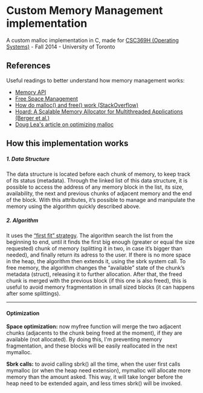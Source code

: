 # Custom Memory Management implementation
A custom malloc implementation in C, made for [CSC369H (Operating Systems)](https://mcs.utm.utoronto.ca/~peters43/369/) - Fall 2014 - University of Toronto

## References
Useful readings to better understand how memory management works:
- [Memory API](http://pages.cs.wisc.edu/~remzi/OSTEP/vm-api.pdf)
- [Free Space Management](http://pages.cs.wisc.edu/~remzi/OSTEP/vm-freespace.pdf)
- [How do malloc() and free() work (StackOverflow)](http://stackoverflow.com/questions/1119134/how-do-malloc-and-free-work)
- [Hoard: A Scalable Memory Allocator for Multithreaded Applications (Berger et al.)](http://dl.acm.org/citation.cfm?id=379232)
- [Doug Lea's article on optimizing malloc](http://gee.cs.oswego.edu/dl/html/malloc.html)

## How this implementation works


##### 1. Data Structure
The data structure is located before each chunk of memory, to keep track of its status (metadata). Through the linked list of this data structure, it is possible to access the address of any memory block in the list, its size, availability, the next and previous chunks of adjacent memory and the end of the block. With this attributes, it’s possible to manage and manipulate the memory using the algorithm quickly described above.

##### 2. Algorithm
It uses the [“first fit” strategy](https://www.quora.com/What-are-the-first-fit-next-fit-and-best-fit-algorithms-for-memory-management/answer/Varun-Agrawal-1). The algorithm search the list from the beginning to end, until it finds the first big enough (greater or equal the size requested) chunk of memory (splitting it in two, in case it’s bigger than needed), and finally return its adress to the user. If there is no more space in the heap, the algorithm then extends it, using the sbrk system call. To free memory, the algorithm changes the “available” state of the chunk’s metadata (struct), releasing it to further allocation. After that, the freed chunk is merged with the previous block (if this one is also freed), this is useful to avoid memory fragmentation in small sized blocks (it can happens after some splittings).

---

#### Optimization


**Space optimization:** now myfree function will merge the two adjacent chunks (adjacents to the chunk being freed at the moment), if they are available (not allocated). By doing this, I'm preventing memory fragmentation, and these blocks will be easily reallocated in the next mymalloc.

**Sbrk calls:** to avoid calling sbrk() all the time, when the user first calls mymalloc (or when the heap need extension), mymalloc will allocate more memory than the amount asked. This way, it will take longer before the heap need to be extended again, and less times sbrk() will be invoked.
